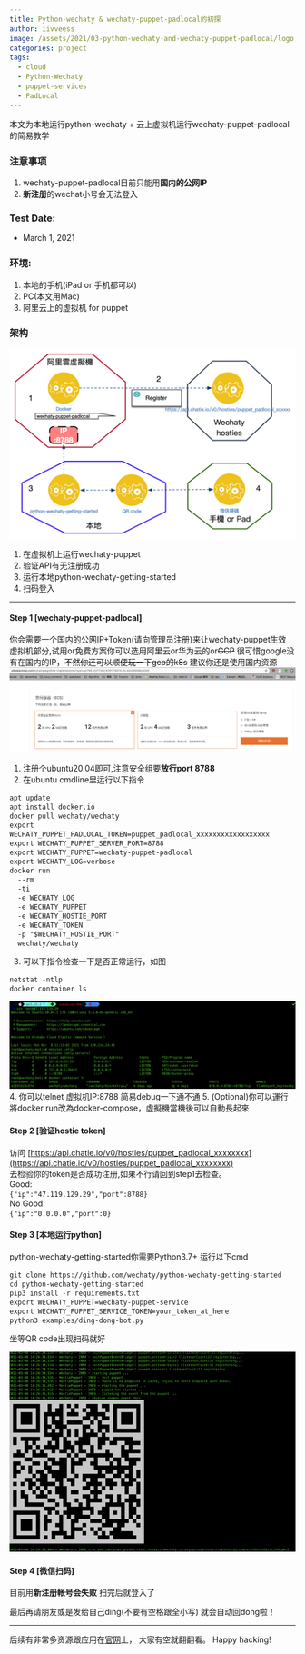 ```yaml
---
title: Python-wechaty & wechaty-puppet-padlocal的初探
author: iivveess
image: /assets/2021/03-python-wechaty-and-wechaty-puppet-padlocal/logo.png
categories: project
tags:
  - cloud
  - Python-Wechaty
  - puppet-services
  - PadLocal
---
```


本文为本地运行python-wechaty + 云上虚拟机运行wechaty-puppet-padlocal的简易教学  

   
### 注意事项
1. wechaty-puppet-padlocal目前只能用**国内的公网IP**
2. **新注册**的wechat小号会无法登入

### Test Date:
* March 1, 2021

### 环境:
1. 本地的手机(iPad or 手机都可以)
2. PC(本文用Mac)
3. 阿里云上的虚拟机 for puppet

### 架构
![Arch]
1. 在虚拟机上运行wechaty-puppet
2. 验证API有无注册成功
3. 运行本地python-wechaty-getting-started
4. 扫码登入

----

#### Step 1 [wechaty-puppet-padlocal]
你会需要一个国内的公网IP+Token(请向管理员注册)来让wechaty-puppet生效
虚拟机部分,试用or免费方案你可以选用阿里云or华为云的or~~GCP~~
很可惜google没有在国内的IP，~~不然你还可以顺便玩一下gcp的k8s~~
建议你还是使用国内资源
![cloud]
1. 注册个ubuntu20.04即可,注意安全组要**放行port 8788**
2. 在ubuntu cmdline里运行以下指令
```
apt update
apt install docker.io
docker pull wechaty/wechaty
export WECHATY_PUPPET_PADLOCAL_TOKEN=puppet_padlocal_xxxxxxxxxxxxxxxxxx
export WECHATY_PUPPET_SERVER_PORT=8788
export WECHATY_PUPPET=wechaty-puppet-padlocal
export WECHATY_LOG=verbose
docker run
  --rm
  -ti
  -e WECHATY_LOG
  -e WECHATY_PUPPET
  -e WECHATY_HOSTIE_PORT
  -e WECHATY_TOKEN
  -p "$WECHATY_HOSTIE_PORT"
  wechaty/wechaty
```
3. 可以下指令检查一下是否正常运行，如图
```
netstat -ntlp
docker container ls
```
<!-- ![image.png](/img/bVcPkqq) -->
![testing]
4. 你可以telnet 虚拟机IP:8788 简易debug一下通不通
5. (Optional)你可以運行將docker run改為docker-compose，虛擬機當機後可以自動長起來

#### Step 2 [验证hostie token]
访问
[https://api.chatie.io/v0/hosties/puppet_padlocal_xxxxxxxx](https://api.chatie.io/v0/hosties/puppet_padlocal_xxxxxxxx)  
去检验你的token是否成功注册,如果不行请回到step1去检查。  
Good:  
`{"ip":"47.119.129.29","port":8788}`  
No Good:   
`{"ip":"0.0.0.0","port":0}`

#### Step 3 [本地运行python]

python-wechaty-getting-started你需要Python3.7+
运行以下cmd
```
git clone https://github.com/wechaty/python-wechaty-getting-started
cd python-wechaty-getting-started
pip3 install -r requirements.txt
export WECHATY_PUPPET=wechaty-puppet-service
export WECHATY_PUPPET_SERVICE_TOKEN=your_token_at_here
python3 examples/ding-dong-bot.py
```
坐等QR code出现扫码就好
<!-- ![image.png](/img/bVcPkNP) -->
![qrcode]

#### Step 4 [微信扫码]
目前用**新注册帐号会失败**
扫完后就登入了

最后再请朋友或是发给自己ding(不要有空格跟全小写)
就会自动回dong啦！

* * *
后续有非常多资源跟应用在[官网](https://wechaty.js.org/blog/)上，
大家有空就翻翻看。
Happy hacking!

[Arch]: /assets/2021/03-python-wechaty-and-wechaty-puppet-padlocal/arch.png
[cloud]: /assets/2021/03-python-wechaty-and-wechaty-puppet-padlocal/cloud-virtual-machine.png
[qrcode]: /assets/2021/03-python-wechaty-and-wechaty-puppet-padlocal/qrcode.png
[testing]: /assets/2021/03-python-wechaty-and-wechaty-puppet-padlocal/testing.png
[logo]: /assets/2021/03-python-wechaty-and-wechaty-puppet-padlocal/logo.png